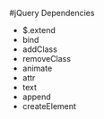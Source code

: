 #jQuery Dependencies
- $.extend
- bind
- addClass
- removeClass
- animate
- attr
- text
- append
- createElement
